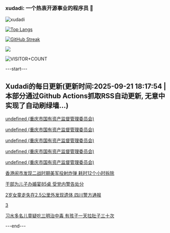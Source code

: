 ### xudadi: 一个热衷开源事业的程序员 👋

![xudadi](https://github-readme-stats-git-masterorgs-github-readme-stats-team.vercel.app/api?username=xudadi)

[![Top Langs](https://github-readme-stats.vercel.app/api/top-langs/?username=xudadi)](https://github.com/anuraghazra/github-readme-stats)

[![GitHub Streak](https://streak-stats.demolab.com?user=xudadi&locale=zh_Hans)](https://git.io/streak-stats)

![](https://raw.githubusercontent.com/xudadi/xudadi/main/assets/github-contribution-grid-snake.svg)

![VISITOR+COUNT](https://komarev.com/ghpvc/?username=xudadi&label=VISITOR+COUNT)


---start---

## Xudadi的每日更新(更新时间:2025-09-21 18:17:54 | 本部分通过Github Actions抓取RSS自动更新, 无意中实现了自动刷绿墙...)

[undefined (重庆市国有资产监督管理委员会)](https://dadilab.github.io/feeds/all.xml)

[undefined (重庆市国有资产监督管理委员会)](https://dadilab.github.io/feeds/all.xml)

[undefined (重庆市国有资产监督管理委员会)](https://dadilab.github.io/feeds/all.xml)

[undefined (重庆市国有资产监督管理委员会)](https://dadilab.github.io/feeds/all.xml)

[undefined (重庆市国有资产监督管理委员会)](https://dadilab.github.io/feeds/all.xml)

[香港闹市发现二战时期美军投射炸弹 耗时12个小时拆除](https://m.163.com/news/article/K9VHCT520550A0OW.html)

[干部为儿子办婚宴85桌 受党内警告处分](https://m.163.com/news/article/K9VUT4E70514R9P4.html)

[2岁女童走失在2.5公里外发现遗体 四川警方通报](https://m.163.com/news/article/K9VSHALL0534A4SC.html)

[3](https://m.163.com/touch/news/sub/domestic)

[习水多名儿童疑吃三明治中毒 有孩子一天拉肚子三十次](https://m.163.com/news/article/K9VPF5GQ053469LG.html)

---end---
